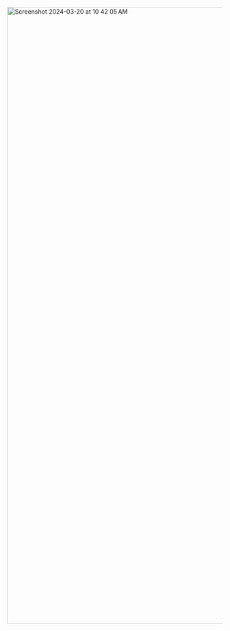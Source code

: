  <img width="1440" alt="Screenshot 2024-03-20 at 10 42 05 AM" src="https://github.com/ravikr-opnsrc/go-chat-app/assets/135989427/cc550cea-646c-4780-93da-2a82a6668f17">

